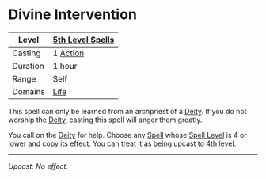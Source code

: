 # Divine Intervention

| Level    | [5th Level Spells](5th%20Level%20Spells.md)                           |
| -------- | --------------------------------------------------------------------- |
| Casting  | 1 [Action](../../../../Game%20Procedures/Core%20Procedures/Action.md) |
| Duration | 1 hour                                                                |
| Range    | Self                                                                  |
| Domains  | [Life](../../Spell%20Domains/Life.md)                                 |

This spell can only be learned from an archpriest of a [Deity](../../../Deities.md). If you do not worship the [Deity](../../../Deities.md), casting this spell will anger them greatly.

You call on the [Deity](../../../Deities.md) for help. Choose any [Spell](../../../Spells.md) whose [Spell Level](../../Spell%20Level.md) is 4 or lower and copy its effect. You can treat it as being upcast to 4th level.

---
*Upcast: No effect.*
